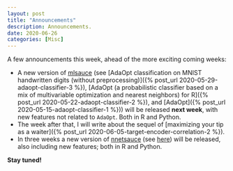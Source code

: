```yaml
---
layout: post
title: "Announcements"
description: Announcements.
date: 2020-06-26
categories: [Misc]
---
```



A few announcements this week, ahead of the more exciting coming weeks: 

- A new version of [mlsauce](https://github.com/Techtonique/mlsauce) (see [AdaOpt classification on MNIST handwritten digits (without preprocessing)]({% post_url 2020-05-29-adaopt-classifier-3 %}), [AdaOpt (a probabilistic classifier based on a mix of multivariable optimization and nearest neighbors) for R]({% post_url 2020-05-22-adaopt-classifier-2 %}), and [AdaOpt]({% post_url 2020-05-15-adaopt-classifier-1 %})) will be released __next week__, with new features not related to `AdaOpt`. Both in R and Python.
- The week after that, I will write about the sequel of [maximizing your tip as a waiter]({% post_url 2020-06-05-target-encoder-correlation-2 %}). 
- In three weeks a new version of [nnetsauce](https://github.com/Techtonique/nnetsauce) (see [here](http://127.0.0.1:4000/blog/index.html#QuasiRandomizedNN)) will be released, also including new features; both in R and Python.

__Stay tuned!__

